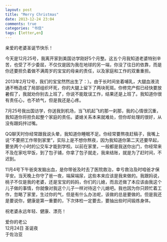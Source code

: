 ```yaml
---
layout: post
title: "Merry Christmas"
date: 2013-12-24 23:04
comments: true
categories: "书信"
tags: [letter,en]
---
```

亲爱的老婆圣诞节快乐！  

今天是12月25号，我离开家到美国访学刚好5个月整。这五个月我知道老婆特别辛苦，也受了不少委屈，不仅仅是因为我在地球的另一端，你没了往日的依靠，而是你还要担负着做不满周岁的宝宝的母亲的责任，以及家庭和工作的双重重担。  

2013年2月12号，我们的宝宝然然出生了：）。由于长时间坐着哺乳，大腿血液流通不畅造成了局部组织坏死，你的大腿上留下了两块死斑。你修完产假已经快要放暑假了，我就劝你别去上班了，你说不能耽误工作，结果还是上班了。我知道你很有责任心，也不娇气，但是我还是心疼。  

7月25号我出国访学，你送我到机场，当飞机起飞的那一刹那，我的心情很沉重，我知道你将担负起整个家庭的责任。婆媳关系本来就难处，但你却处理的很好，从没有跟妈拌过嘴。  
 
QQ聊天时你经常跟我说头晕，我知道你睡眠不足。你经常要熬夜赶稿子，我嘴上说“不要把工作带到家里”，实际上是不想你熬夜，因为我知道你第二天还要早起，要坐两个小时的公交车才能到学校。以前在家里，一般都是我送你出门，你经常来不及在家吃早饭，到了包子铺，你拿了包子就走，我来结账，就是为了赶时间，不迟到。  

11月4号下午爸突发脑出血，是你带爸及时去了医院救治，幸亏救治及时咱爸才保平安。当天晚上你守了爸一夜，端屎端尿，这些本来应该是我来做的。我跟妈说，桃子不仅是我的老婆，还是宝宝的妈妈，你们的儿媳，而且还做了本应该由我这个儿子做的事情，你就像对我这个儿子一样对待这个儿媳吧。我也因为你只顾忙着工作，忽略了家里，生过你的气，但是有什么办法呢，该做的总是要做的。但是我还是要说你，健康是第一重要的，下次体检一定要去，要抽出些时间锻炼身体。  

祝老婆永远年轻、健康、漂亮！  


爱你的老公  
12月24日 圣诞夜  
于佐治亚  
